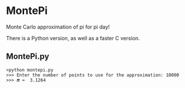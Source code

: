 # MontePi
Monte Carlo approximation of pi for pi day! 

There is a Python version, as well as a faster C version.

## MontePi.py
```console
>python montepi.py
>>> Enter the number of points to use for the approximation: 10000
>>> 𝝅 ≈  3.1264
```
